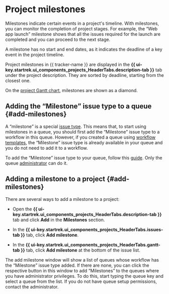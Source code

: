 # Project milestones

Milestones indicate certain events in a project's timeline. With milestones, you can monitor the completion of project stages. For example, the <q>Web app launch</q> milestone shows that all the issues required for the launch are completed and you can proceed to the next stage.

A milestone has no start and end dates, as it indicates the deadline of a key event in the project timeline.

Project milestones in {{ tracker-name }} are displayed in the **{{ ui-key.startrek.ui_components_projects_HeaderTabs.description-tab }}** tab under the project description. They are sorted by deadline, starting from the closest one.

On the [project Gantt chart](../gantt/project.md), milestones are shown as a diamond.

## Adding the <q>Milestone</q> issue type to a queue {#add-milestones}

A <q>milestone</q> is a special [issue type](add-ticket-type.md). This means that, to start using milestones in a queue, you should first add the <q>Milestone</q> issue type to a workflow in this queue. However, if you created a queue using [workflow templates](create-work-process.md), the <q>Milestone</q> issue type is already available in your queue and you do not need to add it to a workflow.

To add the <q>Milestone</q> issue type to your queue, follow this [guide](add-ticket-type.md#add-ticket-type-queue). Only the queue [administrator](../role-model.md#admin) can do it.

## Adding a milestone to a project {#add-milestones}

There are several ways to add a milestone to a project:

* Open the **{{ ui-key.startrek.ui_components_projects_HeaderTabs.description-tab }}** tab and click **Add** in the **Milestones** section.

* In the **{{ ui-key.startrek.ui_components_projects_HeaderTabs.issues-tab }}** tab, click **Add milestone**.

* In the **{{ ui-key.startrek.ui_components_projects_HeaderTabs.gantt-tab }}** tab, click **Add milestone** at the bottom of the issue list.

The add milestone window will show a list of queues whose workflow has the <q>Milestone</q> issue type added. If there are none, you can click the respective button in this window to add <q>Milestones</q> to the queues where you have administrator privileges. To do this, start typing the queue key and select a queue from the list. If you do not have queue setup permissions, contact the administrator.

